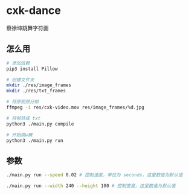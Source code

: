 # cxk-dance

蔡徐坤跳舞字符画

## 怎么用

```bash
# 添加依赖
pip3 install Pillow

# 创建文件夹
mkdir ./res/image_frames
mkdir ./res/txt_frames

# 将原视频分帧
ffmpeg -i res/cxk-video.mov res/image_frames/%d.jpg

# 将帧转成 txt
python3 ./main.py compile

# 开始跳w舞
python3 ./main.py run
```

## 参数

```bash
./main.py run --speed 0.02 # 控制速度，单位为 seconds，这里数值为默认值

./main.py run --width 240 --height 100 # 控制宽高，这里数值为默认值
```
